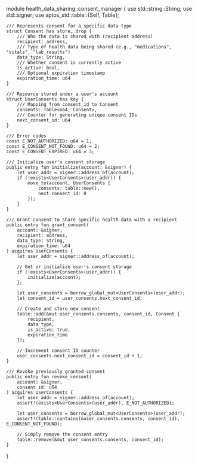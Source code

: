 module health_data_sharing::consent_manager {
    use std::string::String;
    use std::signer;
    use aptos_std::table::{Self, Table};
    
    /// Represents consent for a specific data type
    struct Consent has store, drop {
        /// Who the data is shared with (recipient address)
        recipient: address,
        /// Type of health data being shared (e.g., "medications", "vitals", "lab_results")
        data_type: String,
        /// Whether consent is currently active
        is_active: bool,
        /// Optional expiration timestamp
        expiration_time: u64
    }
    
    /// Resource stored under a user's account
    struct UserConsents has key {
        /// Mapping from consent_id to Consent
        consents: Table<u64, Consent>,
        /// Counter for generating unique consent IDs
        next_consent_id: u64
    }
    
    /// Error codes
    const E_NOT_AUTHORIZED: u64 = 1;
    const E_CONSENT_NOT_FOUND: u64 = 2;
    const E_CONSENT_EXPIRED: u64 = 3;
    
    /// Initialize user's consent storage
    public entry fun initialize(account: &signer) {
        let user_addr = signer::address_of(account);
        if (!exists<UserConsents>(user_addr)) {
            move_to(account, UserConsents {
                consents: table::new(),
                next_consent_id: 0
            });
        }
    }
    
    /// Grant consent to share specific health data with a recipient
    public entry fun grant_consent(
        account: &signer,
        recipient: address,
        data_type: String,
        expiration_time: u64
    ) acquires UserConsents {
        let user_addr = signer::address_of(account);
        
        // Get or initialize user's consent storage
        if (!exists<UserConsents>(user_addr)) {
            initialize(account);
        };
        
        let user_consents = borrow_global_mut<UserConsents>(user_addr);
        let consent_id = user_consents.next_consent_id;
        
        // Create and store new consent
        table::add(&mut user_consents.consents, consent_id, Consent {
            recipient,
            data_type,
            is_active: true,
            expiration_time
        });
        
        // Increment consent ID counter
        user_consents.next_consent_id = consent_id + 1;
    }
    
    /// Revoke previously granted consent
    public entry fun revoke_consent(
        account: &signer,
        consent_id: u64
    ) acquires UserConsents {
        let user_addr = signer::address_of(account);
        assert!(exists<UserConsents>(user_addr), E_NOT_AUTHORIZED);
        
        let user_consents = borrow_global_mut<UserConsents>(user_addr);
        assert!(table::contains(&user_consents.consents, consent_id), E_CONSENT_NOT_FOUND);
        
        // Simply remove the consent entry
        table::remove(&mut user_consents.consents, consent_id);
    }
}
